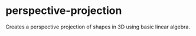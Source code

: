 # perspective-projection
Creates a perspective projection of shapes in 3D using basic linear algebra.
